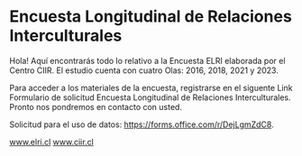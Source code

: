# Encuesta Longitudinal de Relaciones Interculturales

Hola!
Aquí encontrarás todo lo relativo a la Encuesta ELRI elaborada por el Centro CIIR. El estudio cuenta con cuatro Olas: 2016, 2018, 2021 y 2023.

Para acceder a los materiales de la encuesta, registrarse en el siguente Link Formulario de solicitud Encuesta Longitudinal de Relaciones Interculturales. Pronto nos pondremos en contacto con usted.


Solicitud para el uso de datos: https://forms.office.com/r/DejLgmZdC8.

www.elri.cl
www.ciir.cl
